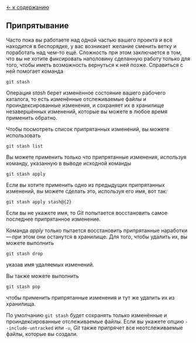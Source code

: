 [<- к содержанию](readme.md)

## Припрятывание

Часто пока вы работаете над одной частью вашего проекта и всё находится в беспорядке, у вас возникает желание сменить ветку и поработать над чем-то ещё. Сложность при этом заключается в том, что вы не хотите фиксировать наполовину сделанную работу только для того, чтобы иметь возможность вернуться к ней позже. Справиться с ней помогает команда 

`git stash`

Операция *stash* берет изменённое состояние вашего рабочего каталога, то есть изменённые отслеживаемые файлы и проиндексированные изменения, и сохраняет их в хранилище незавершённых изменений, которые вы можете в любое время применить обратно.

Чтобы посмотреть список припрятанных изменений, вы можете использовать 

`git stash list`

Вы можете применить только что припрятанные изменения, используя команду, указанную в выводе исходной команды

`git stash apply`

Если вы хотите применить одно из предыдущих припрятанных изменений, вы можете сделать это, используя его имя, вот так: 

`git stash apply stash@{2}`

Если вы не укажете имя, то *Git* попытается восстановить самое последнее припрятанное изменение.

Команда *apply* только пытается восстановить припрятанные наработки — при этом они останутся в хранилище. Для того, чтобы удалить их, вы можете выполнить 

`git stash drop`

указав имя удаляемых изменений.

Вы также можете выполнить 

`git stash pop`

чтобы применить припрятанные изменения и тут же удалить их из хранилища.

По умолчанию `git stash` будет сохранять только изменённые и проиндексированные отслеживаемые файлы. Если вы укажете опцию `--include-untracked` или `-u`, *Git* также припрячет все неотслеживаемые файлы, которые вы создали.